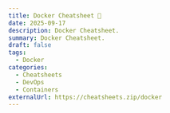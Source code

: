 ```yaml
---
title: Docker Cheatsheet 🔗
date: 2025-09-17
description: Docker Cheatsheet.
summary: Docker Cheatsheet.
draft: false
tags:
  - Docker
categories:
  - Cheatsheets
  - DevOps
  - Containers
externalUrl: https://cheatsheets.zip/docker
---
```

